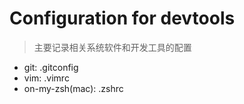 # Configuration for devtools

> 主要记录相关系统软件和开发工具的配置



*   git: .gitconfig
*   vim: .vimrc
*   on-my-zsh(mac): .zshrc
